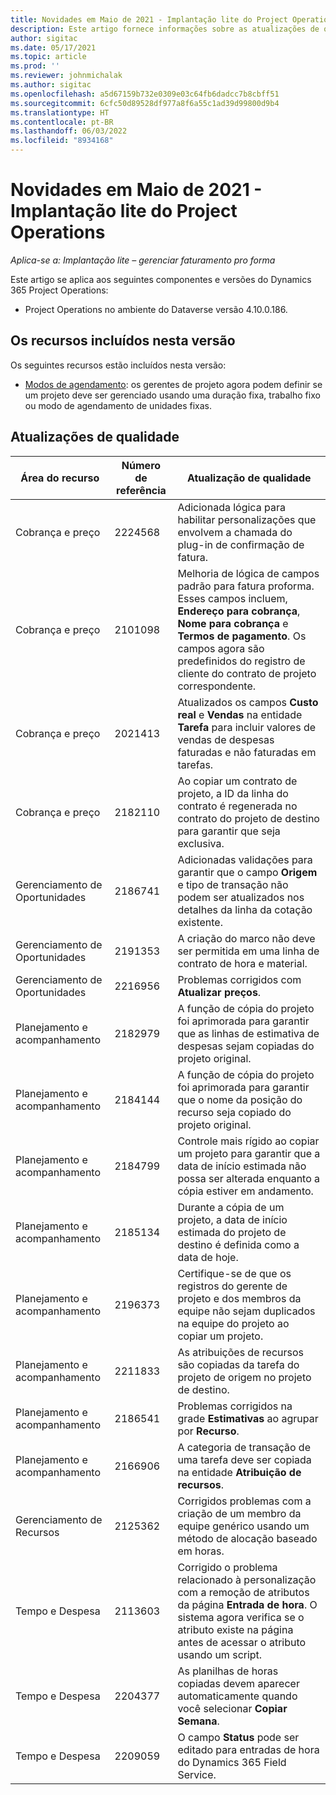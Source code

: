 ```yaml
---
title: Novidades em Maio de 2021 - Implantação lite do Project Operations
description: Este artigo fornece informações sobre as atualizações de qualidade disponíveis na versão de maio de 2021 da implantação do Project Operations lite.
author: sigitac
ms.date: 05/17/2021
ms.topic: article
ms.prod: ''
ms.reviewer: johnmichalak
ms.author: sigitac
ms.openlocfilehash: a5d67159b732e0309e03c64fb6dadcc7b8cbff51
ms.sourcegitcommit: 6cfc50d89528df977a8f6a55c1ad39d99800d9b4
ms.translationtype: HT
ms.contentlocale: pt-BR
ms.lasthandoff: 06/03/2022
ms.locfileid: "8934168"
---
```

# <a name="whats-new-may-2021---project-operations-lite-deployment"></a>Novidades em Maio de 2021 - Implantação lite do Project Operations

_Aplica-se a: Implantação lite – gerenciar faturamento pro forma_

Este artigo se aplica aos seguintes componentes e versões do Dynamics 365 Project Operations:

   - Project Operations no ambiente do Dataverse versão 4.10.0.186.

## <a name="features-included-in-this-release"></a>Os recursos incluídos nesta versão

Os seguintes recursos estão incluídos nesta versão:

- [Modos de agendamento](../../project-management/scheduling-modes.md): os gerentes de projeto agora podem definir se um projeto deve ser gerenciado usando uma duração fixa, trabalho fixo ou modo de agendamento de unidades fixas.

## <a name="quality-updates"></a>Atualizações de qualidade

| **Área do recurso** | **Número de referência** | **Atualização de qualidade** |
| --- | --- | --- |
| Cobrança e preço | 2224568 | Adicionada lógica para habilitar personalizações que envolvem a chamada do plug-in de confirmação de fatura. |
| Cobrança e preço | 2101098 | Melhoria de lógica de campos padrão para fatura proforma. Esses campos incluem, **Endereço para cobrança**, **Nome para cobrança** e **Termos de pagamento**. Os campos agora são predefinidos do registro de cliente do contrato de projeto correspondente. |
| Cobrança e preço | 2021413 | Atualizados os campos **Custo real** e **Vendas** na entidade **Tarefa** para incluir valores de vendas de despesas faturadas e não faturadas em tarefas. |
| Cobrança e preço | 2182110 | Ao copiar um contrato de projeto, a ID da linha do contrato é regenerada no contrato do projeto de destino para garantir que seja exclusiva. |
| Gerenciamento de Oportunidades | 2186741 | Adicionadas validações para garantir que o campo **Origem** e tipo de transação não podem ser atualizados nos detalhes da linha da cotação existente. |
| Gerenciamento de Oportunidades | 2191353 | A criação do marco não deve ser permitida em uma linha de contrato de hora e material. |
| Gerenciamento de Oportunidades | 2216956 | Problemas corrigidos com **Atualizar preços**. |
| Planejamento e acompanhamento | 2182979 | A função de cópia do projeto foi aprimorada para garantir que as linhas de estimativa de despesas sejam copiadas do projeto original. |
| Planejamento e acompanhamento | 2184144 | A função de cópia do projeto foi aprimorada para garantir que o nome da posição do recurso seja copiado do projeto original. |
| Planejamento e acompanhamento | 2184799 | Controle mais rígido ao copiar um projeto para garantir que a data de início estimada não possa ser alterada enquanto a cópia estiver em andamento. |
| Planejamento e acompanhamento | 2185134 | Durante a cópia de um projeto, a data de início estimada do projeto de destino é definida como a data de hoje. |
| Planejamento e acompanhamento | 2196373 | Certifique-se de que os registros do gerente de projeto e dos membros da equipe não sejam duplicados na equipe do projeto ao copiar um projeto. |
| Planejamento e acompanhamento | 2211833 | As atribuições de recursos são copiadas da tarefa do projeto de origem no projeto de destino. |
| Planejamento e acompanhamento | 2186541 | Problemas corrigidos na grade **Estimativas** ao agrupar por **Recurso**. |
| Planejamento e acompanhamento | 2166906 | A categoria de transação de uma tarefa deve ser copiada na entidade **Atribuição de recursos**. |
| Gerenciamento de Recursos | 2125362 | Corrigidos problemas com a criação de um membro da equipe genérico usando um método de alocação baseado em horas. |
| Tempo e Despesa | 2113603 | Corrigido o problema relacionado à personalização com a remoção de atributos da página **Entrada de hora**. O sistema agora verifica se o atributo existe na página antes de acessar o atributo usando um script. |
| Tempo e Despesa | 2204377 | As planilhas de horas copiadas devem aparecer automaticamente quando você selecionar **Copiar Semana**. |
| Tempo e Despesa | 2209059 | O campo **Status** pode ser editado para entradas de hora do Dynamics 365 Field Service. |
